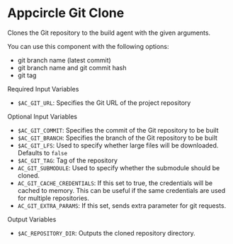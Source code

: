 # Appcircle Git Clone

Clones the Git repository to the build agent with the given arguments.

You can use this component with the following options:
- git branch name (latest commit)
- git branch name and git commit hash
- git tag

Required Input Variables
- `$AC_GIT_URL`: Specifies the Git URL of the project repository

Optional Input Variables
- `$AC_GIT_COMMIT`: Specifies the commit of the Git repository to be built
- `$AC_GIT_BRANCH`: Specifies the branch of the Git repository to be built
- `$AC_GIT_LFS`: Used to specify whether large files will be downloaded. Defaults to `false`
- `$AC_GIT_TAG`: Tag of the repository
- `AC_GIT_SUBMODULE`: Used to specify whether the submodule should be cloned.
- `AC_GIT_CACHE_CREDENTIALS`: If this set to true, the credentials will be cached to memory. This can be useful if the same credentials are used for multiple repositories.
- `AC_GIT_EXTRA_PARAMS`: If this set, sends extra parameter for git requests.

Output Variables
- `$AC_REPOSITORY_DIR`: Outputs the cloned repository directory.
